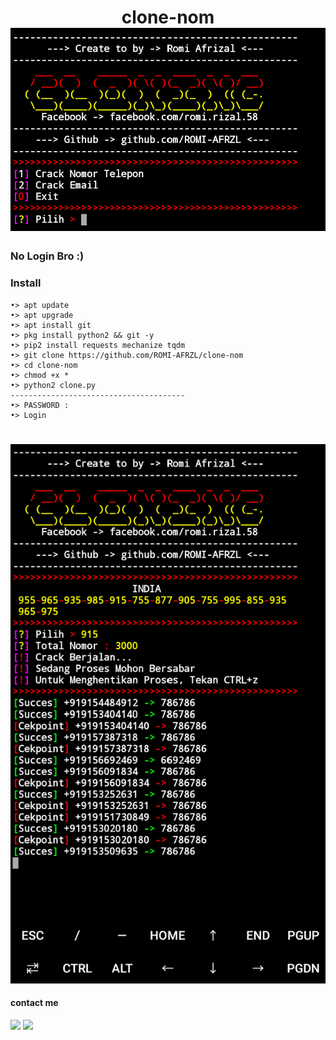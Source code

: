<h1 align="center">
clone-nom

<img src="https://github.com/ROMI-AFRZL/clone-nom/blob/main/Ss/20210207_201525.png" width="640" title="Menu" alt="Menu">
 
### No Login Bro :)
### Install
````
•> apt update
•> apt upgrade
•> apt install git
•> pkg install python2 && git -y
•> pip2 install requests mechanize tqdm
•> git clone https://github.com/ROMI-AFRZL/clone-nom  
•> cd clone-nom
•> chmod +x *
•> python2 clone.py
---------------------------------------
•> PASSWORD :
•> Login
````

#
<img src="https://github.com/ROMI-AFRZL/clone-nom/blob/main/Ss/20210207_203825.png" width="640" title="Menu" alt="Menu">

#### contact me
[![](https://img.shields.io/badge/Facebook-blue?logo=Facebook&logoColor=blue&labelColor=white)](https://www.facebook.com/romi.rizal.58)
[![](https://img.shields.io/badge/Whatsapp-CHAT-red?logo=Whatsapp&logoColor=Brightgreen&labelColor=white)](https://wa.me/6282371648186?text=Asalamualaikum+bang)
